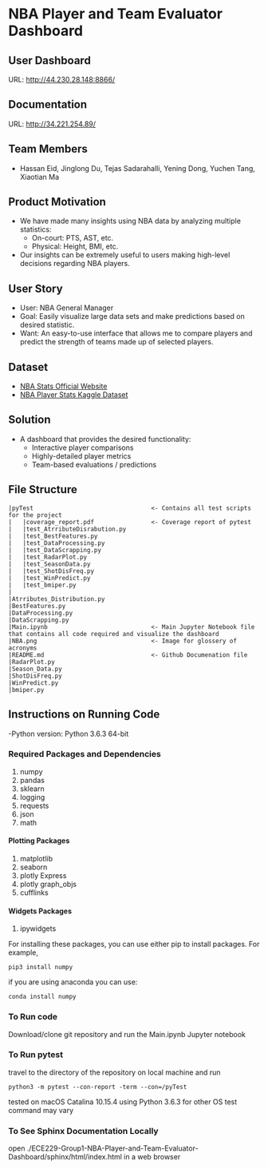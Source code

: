 # NBA Player and Team Evaluator Dashboard

## User Dashboard
URL: http://44.230.28.148:8866/

## Documentation
URL: http://34.221.254.89/

## Team Members
- Hassan Eid, Jinglong Du, Tejas Sadarahalli, Yening Dong, Yuchen Tang, Xiaotian Ma

## Product Motivation
* We have made many insights using NBA data by analyzing multiple statistics:
     * On-court: PTS, AST, etc.
     * Physical: Height, BMI, etc. 
* Our insights can be extremely useful to users making high-level decisions regarding NBA players.

## User Story
* User: NBA General Manager
* Goal: Easily visualize large data sets and make predictions based on desired statistic.
* Want: An easy-to-use interface that allows me to compare players and predict the strength of teams made up of selected players.

## Dataset

* [NBA Stats Official Website](https://stats.nba.com)
* [NBA Player Stats Kaggle Dataset](https://www.kaggle.com/drgilermo/nba-players-stats)

## Solution 
* A dashboard that provides the desired functionality:
    * Interactive player comparisons
    * Highly-detailed player metrics
    * Team-based evaluations / predictions

## File Structure
```
|pyTest                                 <- Contains all test scripts for the project
|   |coverage_report.pdf                <- Coverage report of pytest 
|   |test_AtrributeDisrabution.py 
|   |test_BestFeatures.py
|   |test_DataProcessing.py
|   |test_DataScrapping.py
|   |test_RadarPlot.py
|   |test_SeasonData.py
|   |test_ShotDisFreq.py
|   |test_WinPredict.py
|   |test_bmiper.py
|
|Atrributes_Distribution.py             
|BestFeatures.py
|DataProcessing.py
|DataScrapping.py
|Main.ipynb                             <- Main Jupyter Notebook file that contains all code required and visualize the dashboard
|NBA.png                                <- Image for glossery of acronyms
|README.md                              <- Github Documenation file
|RadarPlot.py
|Season_Data.py
|ShotDisFreq.py
|WinPredict.py
|bmiper.py
```
## Instructions on Running Code

-Python version: Python 3.6.3 64-bit

### Required Packages and Dependencies

1. numpy
2. pandas
3. sklearn
4. logging
5. requests
6. json
7. math

#### Plotting Packages

1. matplotlib
2. seaborn
3. plotly Express
4. plotly graph_objs
5. cufflinks

#### Widgets Packages 

1. ipywidgets

For installing these packages, you can use either pip to install packages. For example,
```
pip3 install numpy
```
if you are using anaconda you can use:
```
conda install numpy
```
### To Run code

Download/clone git repository and run the Main.ipynb Jupyter notebook

### To Run pytest

travel to the directory of the repository on local machine and run
```
python3 -m pytest --con-report -term --con=/pyTest
```
tested on macOS Catalina 10.15.4 using Python 3.6.3
for other OS test command may vary 

### To See Sphinx Documentation Locally
open ./ECE229-Group1-NBA-Player-and-Team-Evaluator-Dashboard/sphinx/html/index.html in a web browser